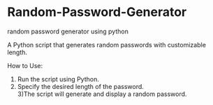 # Random-Password-Generator
random password generator using python

A Python script that generates random passwords with customizable length.

   How to Use:
   
1) Run the script using Python.
2) Specify the desired length of the password.  
3)The script will generate and display a random password.
